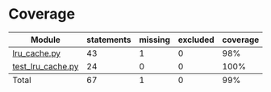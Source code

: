 # Coverage 

<table class="index" data-sortable>
        <thead>
            <tr class="tablehead" title="Click to sort">
                <th class="name left" aria-sort="none" data-shortcut="n">Module</th>
                <th aria-sort="none" data-default-sort-order="descending" data-shortcut="s">statements</th>
                <th aria-sort="none" data-default-sort-order="descending" data-shortcut="m">missing</th>
                <th aria-sort="none" data-default-sort-order="descending" data-shortcut="x">excluded</th>
                <th class="right" aria-sort="none" data-shortcut="c">coverage</th>
            </tr>
        </thead>
        <tbody>
            <tr class="file">
                <td class="name left"><a href="lru_cache_py.html">lru_cache.py</a></td>
                <td>43</td>
                <td>1</td>
                <td>0</td>
                <td class="right" data-ratio="42 43">98%</td>
            </tr>
            <tr class="file">
                <td class="name left"><a href="test_lru_cache_py.html">test_lru_cache.py</a></td>
                <td>24</td>
                <td>0</td>
                <td>0</td>
                <td class="right" data-ratio="24 24">100%</td>
            </tr>
        </tbody>
        <tfoot>
            <tr class="total">
                <td class="name left">Total</td>
                <td>67</td>
                <td>1</td>
                <td>0</td>
                <td class="right" data-ratio="66 67">99%</td>
            </tr>
        </tfoot>
    </table>